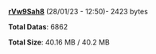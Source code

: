 [**rVw9Sah8**](/data/rVw9Sah8.txt) (28/01/23 - 12:50)- 2423 bytes

**Total Datas**: 6862

**Total Size**: 40.16 MB / 40.2 MB